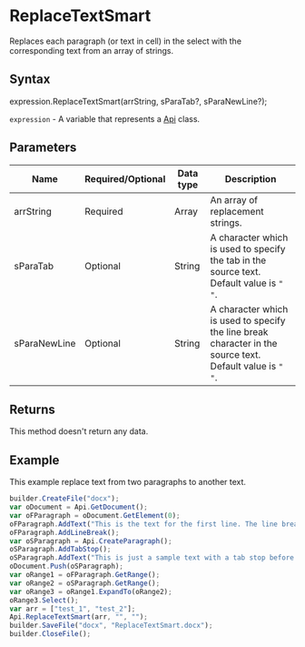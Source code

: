 # ReplaceTextSmart

Replaces each paragraph (or text in cell) in the select with the corresponding text from an array of strings.

## Syntax

expression.ReplaceTextSmart(arrString, sParaTab?, sParaNewLine?);

`expression` - A variable that represents a [Api](../Api.md) class.

## Parameters

| **Name** | **Required/Optional** | **Data type** | **Description** |
| ------------- | ------------- | ------------- | ------------- |
| arrString | Required | Array<String> | An array of replacement strings. |
| sParaTab | Optional | String | A character which is used to specify the tab in the source text. Default value is `" "`. |
| sParaNewLine | Optional | String | A character which is used to specify the line break character in the source text. Default value is `" "`. |

## Returns

This method doesn't return any data.

## Example

This example replace text from two paragraphs to another text.

```javascript
builder.CreateFile("docx");
var oDocument = Api.GetDocument();
var oFParagraph = oDocument.GetElement(0);
oFParagraph.AddText("This is the text for the first line. The line break is added after it.");
oFParagraph.AddLineBreak();
var oSParagraph = Api.CreateParagraph();
oSParagraph.AddTabStop();
oSParagraph.AddText("This is just a sample text with a tab stop before it.");
oDocument.Push(oSParagraph);
var oRange1 = oFParagraph.GetRange();
var oRange2 = oSParagraph.GetRange();
var oRange3 = oRange1.ExpandTo(oRange2);
oRange3.Select();
var arr = ["test_1", "test_2"];
Api.ReplaceTextSmart(arr, "", "");
builder.SaveFile("docx", "ReplaceTextSmart.docx");
builder.CloseFile();
```